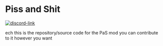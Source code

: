 # Piss and Shit
[![discord-link](https://img.shields.io/discord/734940386363047968?style=flat-square)](https://discord.gg/G8yZQTX)

ech this is the repository/source code for the PaS mod you can contribute to it however you want
